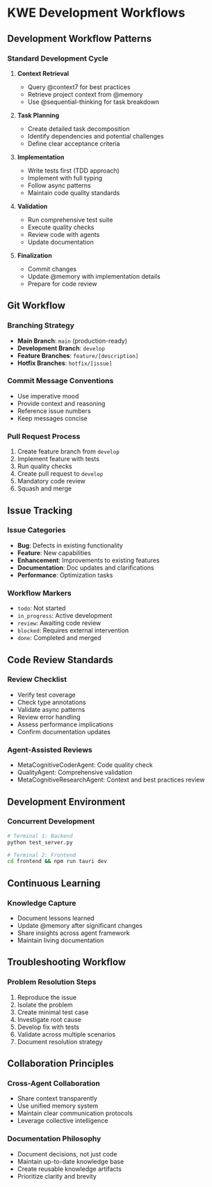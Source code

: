 # KWE Development Workflows

## Development Workflow Patterns

### Standard Development Cycle
1. **Context Retrieval**
   - Query @context7 for best practices
   - Retrieve project context from @memory
   - Use @sequential-thinking for task breakdown

2. **Task Planning**
   - Create detailed task decomposition
   - Identify dependencies and potential challenges
   - Define clear acceptance criteria

3. **Implementation**
   - Write tests first (TDD approach)
   - Implement with full typing
   - Follow async patterns
   - Maintain code quality standards

4. **Validation**
   - Run comprehensive test suite
   - Execute quality checks
   - Review code with agents
   - Update documentation

5. **Finalization**
   - Commit changes
   - Update @memory with implementation details
   - Prepare for code review

## Git Workflow

### Branching Strategy
- **Main Branch**: `main` (production-ready)
- **Development Branch**: `develop`
- **Feature Branches**: `feature/[description]`
- **Hotfix Branches**: `hotfix/[issue]`

### Commit Message Conventions
- Use imperative mood
- Provide context and reasoning
- Reference issue numbers
- Keep messages concise

### Pull Request Process
1. Create feature branch from `develop`
2. Implement feature with tests
3. Run quality checks
4. Create pull request to `develop`
5. Mandatory code review
6. Squash and merge

## Issue Tracking

### Issue Categories
- **Bug**: Defects in existing functionality
- **Feature**: New capabilities
- **Enhancement**: Improvements to existing features
- **Documentation**: Doc updates and clarifications
- **Performance**: Optimization tasks

### Workflow Markers
- `todo`: Not started
- `in_progress`: Active development
- `review`: Awaiting code review
- `blocked`: Requires external intervention
- `done`: Completed and merged

## Code Review Standards

### Review Checklist
- Verify test coverage
- Check type annotations
- Validate async patterns
- Review error handling
- Assess performance implications
- Confirm documentation updates

### Agent-Assisted Reviews
- MetaCognitiveCoderAgent: Code quality check
- QualityAgent: Comprehensive validation
- MetaCognitiveResearchAgent: Context and best practices review

## Development Environment

### Concurrent Development
```bash
# Terminal 1: Backend
python test_server.py

# Terminal 2: Frontend
cd frontend && npm run tauri dev
```

## Continuous Learning

### Knowledge Capture
- Document lessons learned
- Update @memory after significant changes
- Share insights across agent framework
- Maintain living documentation

## Troubleshooting Workflow

### Problem Resolution Steps
1. Reproduce the issue
2. Isolate the problem
3. Create minimal test case
4. Investigate root cause
5. Develop fix with tests
6. Validate across multiple scenarios
7. Document resolution strategy

## Collaboration Principles

### Cross-Agent Collaboration
- Share context transparently
- Use unified memory system
- Maintain clear communication protocols
- Leverage collective intelligence

### Documentation Philosophy
- Document decisions, not just code
- Maintain up-to-date knowledge base
- Create reusable knowledge artifacts
- Prioritize clarity and brevity